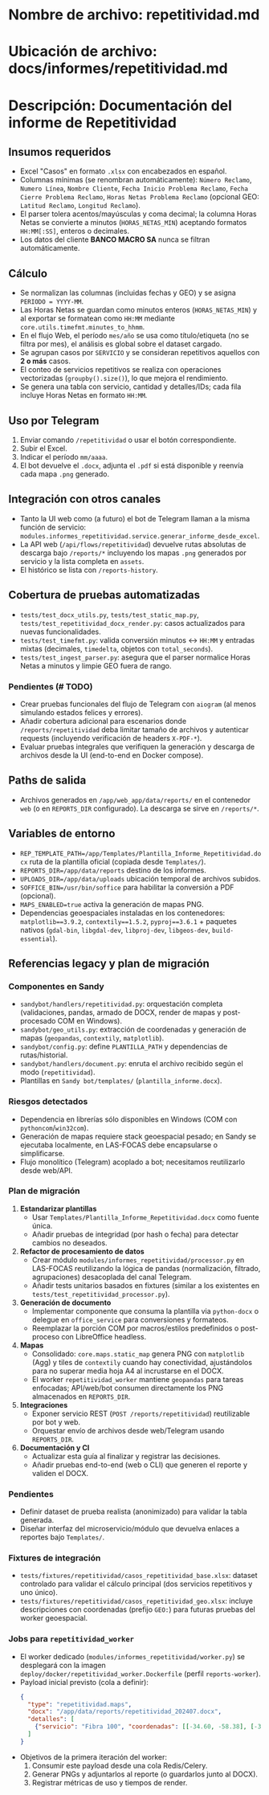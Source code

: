 # Nombre de archivo: repetitividad.md
# Ubicación de archivo: docs/informes/repetitividad.md
# Descripción: Documentación del informe de Repetitividad

## Insumos requeridos
- Excel "Casos" en formato `.xlsx` con encabezados en español.
- Columnas mínimas (se renombran automáticamente): `Número Reclamo`, `Numero Línea`, `Nombre Cliente`, `Fecha Inicio Problema Reclamo`, `Fecha Cierre Problema Reclamo`, `Horas Netas Problema Reclamo` (opcional GEO: `Latitud Reclamo`, `Longitud Reclamo`).
- El parser tolera acentos/mayúsculas y coma decimal; la columna Horas Netas se convierte a minutos (`HORAS_NETAS_MIN`) aceptando formatos `HH:MM[:SS]`, enteros o decimales.
- Los datos del cliente **BANCO MACRO SA** nunca se filtran automáticamente.

## Cálculo
- Se normalizan las columnas (incluidas fechas y GEO) y se asigna `PERIODO = YYYY-MM`.
- Las Horas Netas se guardan como minutos enteros (`HORAS_NETAS_MIN`) y al exportar se formatean como `HH:MM` mediante `core.utils.timefmt.minutes_to_hhmm`.
- En el flujo Web, el período `mes/año` se usa como título/etiqueta (no se filtra por mes), el análisis es global sobre el dataset cargado.
- Se agrupan casos por `SERVICIO` y se consideran repetitivos aquellos con **2 o más** casos.
- El conteo de servicios repetitivos se realiza con operaciones vectorizadas (`groupby().size()`), lo que mejora el rendimiento.
- Se genera una tabla con servicio, cantidad y detalles/IDs; cada fila incluye Horas Netas en formato `HH:MM`.

## Uso por Telegram
1. Enviar comando `/repetitividad` o usar el botón correspondiente.
2. Subir el Excel.
3. Indicar el período `mm/aaaa`.
4. El bot devuelve el `.docx`, adjunta el `.pdf` si está disponible y reenvía cada mapa `.png` generado.

## Integración con otros canales
- Tanto la UI web como (a futuro) el bot de Telegram llaman a la misma función de servicio: `modules.informes_repetitividad.service.generar_informe_desde_excel`.
- La API web (`/api/flows/repetitividad`) devuelve rutas absolutas de descarga bajo `/reports/*` incluyendo los mapas `.png` generados por servicio y la lista completa en `assets`.
- El histórico se lista con `/reports-history`.

## Cobertura de pruebas automatizadas
- `tests/test_docx_utils.py`, `tests/test_static_map.py`, `tests/test_repetitividad_docx_render.py`: casos actualizados para nuevas funcionalidades.
- `tests/test_timefmt.py`: valida conversión minutos ↔ `HH:MM` y entradas mixtas (decimales, `timedelta`, objetos con `total_seconds`).
- `tests/test_ingest_parser.py`: asegura que el parser normalice Horas Netas a minutos y limpie GEO fuera de rango.

### Pendientes (# TODO)
- Crear pruebas funcionales del flujo de Telegram con `aiogram` (al menos simulando estados felices y errores).
- Añadir cobertura adicional para escenarios donde `/reports/repetitividad` deba limitar tamaño de archivos y autenticar requests (incluyendo verificación de headers `X-PDF-*`).
- Evaluar pruebas integrales que verifiquen la generación y descarga de archivos desde la UI (end-to-end en Docker compose).

## Paths de salida
- Archivos generados en `/app/web_app/data/reports/` en el contenedor `web` (o en `REPORTS_DIR` configurado). La descarga se sirve en `/reports/*`.

## Variables de entorno
- `REP_TEMPLATE_PATH=/app/Templates/Plantilla_Informe_Repetitividad.docx` ruta de la plantilla oficial (copiada desde `Templates/`).
- `REPORTS_DIR=/app/data/reports` destino de los informes.
- `UPLOADS_DIR=/app/data/uploads` ubicación temporal de archivos subidos.
- `SOFFICE_BIN=/usr/bin/soffice` para habilitar la conversión a PDF (opcional).
- `MAPS_ENABLED=true` activa la generación de mapas PNG.
- Dependencias geoespaciales instaladas en los contenedores: `matplotlib==3.9.2`, `contextily==1.5.2`, `pyproj==3.6.1` + paquetes nativos (`gdal-bin`, `libgdal-dev`, `libproj-dev`, `libgeos-dev`, `build-essential`).

## Referencias legacy y plan de migración

### Componentes en Sandy
- `sandybot/handlers/repetitividad.py`: orquestación completa (validaciones, pandas, armado de DOCX, render de mapas y post-procesado COM en Windows).
- `sandybot/geo_utils.py`: extracción de coordenadas y generación de mapas (`geopandas`, `contextily`, `matplotlib`).
- `sandybot/config.py`: define `PLANTILLA_PATH` y dependencias de rutas/historial.
- `sandybot/handlers/document.py`: enruta el archivo recibido según el modo (`repetitividad`).
- Plantillas en `Sandy bot/templates/` (`plantilla_informe.docx`).

### Riesgos detectados
- Dependencia en librerías sólo disponibles en Windows (COM con `pythoncom`/`win32com`).
- Generación de mapas requiere stack geoespacial pesado; en Sandy se ejecutaba localmente, en LAS-FOCAS debe encapsularse o simplificarse.
- Flujo monolítico (Telegram) acoplado a bot; necesitamos reutilizarlo desde web/API.

### Plan de migración
1. **Estandarizar plantillas**
   - Usar `Templates/Plantilla_Informe_Repetitividad.docx` como fuente única.
   - Añadir pruebas de integridad (por hash o fecha) para detectar cambios no deseados.
2. **Refactor de procesamiento de datos**
   - Crear módulo `modules/informes_repetitividad/processor.py` en LAS-FOCAS reutilizando la lógica de pandas (normalización, filtrado, agrupaciones) desacoplada del canal Telegram.
   - Añadir tests unitarios basados en fixtures (similar a los existentes en `tests/test_repetitividad_processor.py`).
3. **Generación de documento**
   - Implementar componente que consuma la plantilla via `python-docx` o delegue en `office_service` para conversiones y formateos.
   - Reemplazar la porción COM por macros/estilos predefinidos o post-proceso con LibreOffice headless.
4. **Mapas**
   - Consolidado: `core.maps.static_map` genera PNG con `matplotlib` (Agg) y tiles de `contextily` cuando hay conectividad, ajustándolos para no superar media hoja A4 al incrustarse en el DOCX.
   - El worker `repetitividad_worker` mantiene `geopandas` para tareas enfocadas; API/web/bot consumen directamente los PNG almacenados en `REPORTS_DIR`.
5. **Integraciones**
   - Exponer servicio REST (`POST /reports/repetitividad`) reutilizable por bot y web.
   - Orquestar envío de archivos desde web/Telegram usando `REPORTS_DIR`.
6. **Documentación y CI**
   - Actualizar esta guía al finalizar y registrar las decisiones.
   - Añadir pruebas end-to-end (web o CLI) que generen el reporte y validen el DOCX.

### Pendientes
- Definir dataset de prueba realista (anonimizado) para validar la tabla generada.
- Diseñar interfaz del microservicio/módulo que devuelva enlaces a reportes bajo `Templates/`.

### Fixtures de integración
- `tests/fixtures/repetitividad/casos_repetitividad_base.xlsx`: dataset controlado para validar el cálculo principal (dos servicios repetitivos y uno único).
- `tests/fixtures/repetitividad/casos_repetitividad_geo.xlsx`: incluye descripciones con coordenadas (prefijo `GEO:`) para futuras pruebas del worker geoespacial.

### Jobs para `repetitividad_worker`
- El worker dedicado (`modules/informes_repetitividad/worker.py`) se desplegará con la imagen `deploy/docker/repetitividad_worker.Dockerfile` (perfil `reports-worker`).
- Payload inicial previsto (cola a definir):
  ```json
  {
    "type": "repetitividad.maps",
    "docx": "/app/data/reports/repetitividad_202407.docx",
    "detalles": [
      {"servicio": "Fibra 100", "coordenadas": [[-34.60, -58.38], [-34.61, -58.37]]}
    ]
  }
  ```
- Objetivos de la primera iteración del worker:
  1. Consumir este payload desde una cola Redis/Celery.
  2. Generar PNGs y adjuntarlos al reporte (o guardarlos junto al DOCX).
  3. Registrar métricas de uso y tiempos de render.

